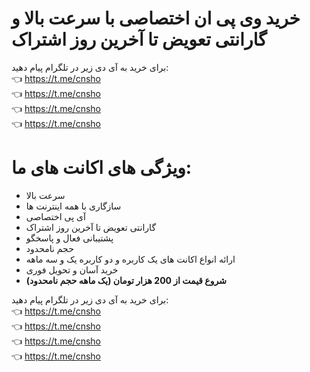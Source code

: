 # خرید وی پی ان اختصاصی با سرعت بالا و گارانتی تعویض تا آخرین روز اشتراک
برای خرید به آی دی زیر در تلگرام پیام دهید:<br>
👈 https://t.me/cnsho<br>
👈 https://t.me/cnsho<br>
👈 https://t.me/cnsho<br>
👈 https://t.me/cnsho

# ویژگی های اکانت های ما:
- سرعت بالا
- سازگاری با همه اینترنت ها
- آی پی اختصاصی
- گارانتی تعویض تا آخرین روز اشتراک
- پشتیبانی فعال و پاسخگو
- حجم نامحدود
- ارائه انواع اکانت های یک کاربره و دو کاربره یک و سه ماهه
- خرید آسان و تحویل فوری
- <b>شروع قیمت از 200 هزار تومان (یک ماهه حجم نامحدود)</b>


برای خرید به آی دی زیر در تلگرام پیام دهید:<br>
👈 https://t.me/cnsho<br>
👈 https://t.me/cnsho<br>
👈 https://t.me/cnsho<br>
👈 https://t.me/cnsho
